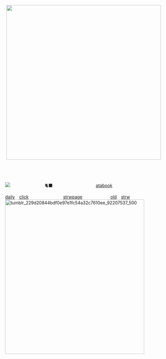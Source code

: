 <img align="right" width="500" src="https://github.com/user-attachments/assets/11fb373d-514b-4cd9-ac25-ececc95d0983" />

##             

    

![](https://komarev.com/ghpvc/?username=2ft-high&label=(⁠🪽⁠)&color=bfbfbf)        🐈‍⬛          [atabook](https://telarune.atabook.org)

[daily](https://arab.org/click-to-help/palestine/)  [click](https://arab.org/click-to-help/palestine/)                [strwpage](https://telarune.straw.page)             [old](https://eyewear.straw.page)  [strw](https://eyewear.straw.page)
<img width="450" height="500" alt="tumblr_229d20844bdf0e97e1fc54a32c7610ee_92207537_500" src="https://github.com/user-attachments/assets/4af9a452-c4c6-4d56-9eff-73ea22bc11cd" />



